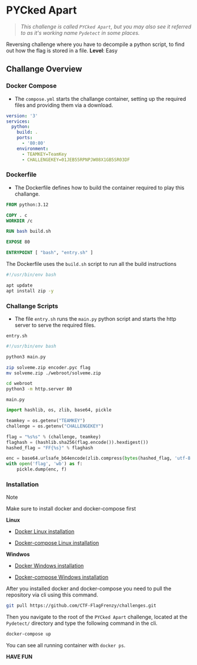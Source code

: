 # PYCked Apart
> _This challenge is called `PYCked Apart`, but you may also see it referred to as it's working name `Pydetect` in some places._

Reversing challenge where you have to decompile a python script, to find out how the flag is stored in a file.
**Level**: Easy

## Challange Overview

### Docker Compose
 - The `compose.yml` starts the challange container, setting up the required files and providing them via a download.

```yaml
version: '3'
services:
  python:
    build: .
    ports:
      - '80:80'
    environment:
      - TEAMKEY=TeamKey
      - CHALLENGEKEY=01JEB55RPNPJW08X1GB5SR03DF
```

### Dockerfile 

- The Dockerfile defines how to build the container required to play this challange.

```Dockerfile
FROM python:3.12

COPY . c
WORKDIR /c

RUN bash build.sh

EXPOSE 80

ENTRYPOINT [ "bash", "entry.sh" ]
```

The Dockerfile uses the `build.sh` script to run all the build instructions

```bash
#!/usr/bin/env bash

apt update
apt install zip -y
```

### Challange Scripts

- The file `entry.sh` runs the `main.py` python script and starts the http server to serve the required files.

`entry.sh`
```bash
#!/usr/bin/env bash

python3 main.py

zip solveme.zip encoder.pyc flag
mv solveme.zip ./webroot/solveme.zip

cd webroot
python3 -m http.server 80
```

`main.py`
```py
import hashlib, os, zlib, base64, pickle

teamkey = os.getenv("TEAMKEY")
challenge = os.getenv("CHALLENGEKEY")

flag = "%s%s" % (challenge, teamkey)
flaghash = (hashlib.sha256(flag.encode()).hexdigest())
hashed_flag = "FF{%s}" % flaghash

enc = base64.urlsafe_b64encode(zlib.compress(bytes(hashed_flag, 'utf-8')))
with open('flag', 'wb') as f:
    pickle.dump(enc, f)
```


### Installation

> [!NOTE]
> Make sure to install docker and docker-compose first

**Linux**

- [Docker Linux installation](https://docs.docker.com/engine/install/ubuntu/)

- [Docker-compose Linux installation](https://docs.docker.com/compose/install/linux/)

**Windwos**

- [Docker Windows installation](https://docs.docker.com/desktop/setup/install/windows-install/)

- [Docker-compose Windows installation](https://docs.docker.com/compose/install/)

After you installed docker and docker-compose you need to pull the repository via cli using this command.

```sh
git pull https://github.com/CTF-FlagFrenzy/challenges.git
```

Then you navigate to the root of the `PYCked Apart` challenge, located at the `Pydetect/` directory and type the following command in the cli.

```sh
docker-compose up
```

You can see all running container with `docker ps`.

**HAVE FUN**